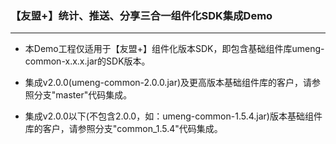 ### 【友盟+】统计、推送、分享三合一组件化SDK集成Demo

---


* 本Demo工程仅适用于【友盟+】组件化版本SDK，即包含基础组件库umeng-common-x.x.x.jar的SDK版本。

* 集成v2.0.0(umeng-common-2.0.0.jar)及更高版本基础组件库的客户，请参照分支"master"代码集成。

* 集成v2.0.0以下(不包含2.0.0，如：umeng-common-1.5.4.jar)版本基础组件库的客户，请参照分支"common_1.5.4"代码集成。


